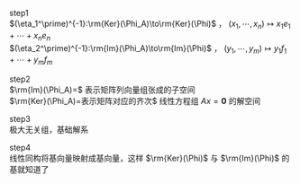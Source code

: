 step1  
 $(\eta_1^\prime)^{-1}:\rm{Ker}(\Phi_A)\to\rm{Ker}(\Phi)$ ， $(x_1,\cdots,x_n)\mapsto x_1e_1+\cdots+x_ne_n$   
 $(\eta_2^\prime)^{-1}:\rm{Im}(\Phi_A)\to\rm{Im}(\Phi)$ ， $(y_1,\cdots,y_m)\mapsto y_1f_1+\cdots+y_mf_m$   
  
step2  
 $\rm{Im}(\Phi_A)=$ 表示矩阵列向量组张成的子空间  
 $\rm{Ker}(\Phi_A)=表示矩阵对应的齐次$ 线性方程组 $Ax=\mathbf0$ 的解空间  
  
step3  
极大无关组，基础解系  
  
step4  
线性同构将基向量映射成基向量，这样 $\rm{Ker}(\Phi)$ 与 $\rm{Im}(\Phi)$ 的基就知道了  

